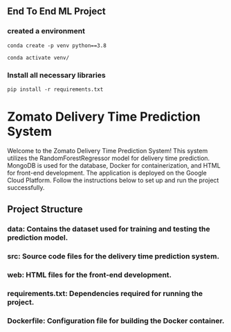 ## End To End ML Project

### created a environment
```
conda create -p venv python==3.8

conda activate venv/
```
### Install all necessary libraries
```
pip install -r requirements.txt
```

# Zomato Delivery Time Prediction System
Welcome to the Zomato Delivery Time Prediction System! This system utilizes the RandomForestRegressor model for delivery time prediction. MongoDB is used for the database, Docker for containerization, and HTML for front-end development. The application is deployed on the Google Cloud Platform. Follow the instructions below to set up and run the project successfully.

## Project Structure
### data: Contains the dataset used for training and testing the prediction model.
### src: Source code files for the delivery time prediction system.
### web: HTML files for the front-end development.
### requirements.txt: Dependencies required for running the project.
### Dockerfile: Configuration file for building the Docker container.

